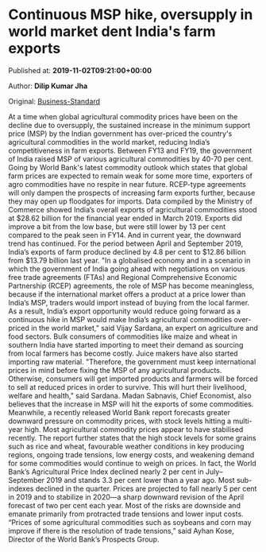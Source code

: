 
# Continuous MSP hike, oversupply in world market dent India's farm exports

Published at: **2019-11-02T09:21:00+00:00**

Author: **Dilip Kumar Jha**

Original: [Business-Standard](https://www.business-standard.com/article/markets/continuous-msp-hike-oversupply-in-world-market-dent-india-s-farm-exports-119110200435_1.html)

At a time when global agricultural commodity prices have been on the decline due to oversupply, the sustained increase in the minimum support price (MSP) by the Indian government has over-priced the country's agricultural commodities in the world market, reducing India’s competitiveness in farm exports. Between FY13 and FY19, the government of India raised MSP of various agricultural commodities by 40-70 per cent.
Going by World Bank's latest commodity outlook which states that global farm prices are expected to remain weak for some more time, exporters of agro commodities have no respite in near future. RCEP-type agreements will only dampen the prospects of increasing farm exports further, because they may open up floodgates for imports.
Data compiled by the Ministry of Commerce showed India’s overall exports of agricultural commodities stood at $28.62 billion for the financial year ended in March 2019. Exports did improve a bit from the low base, but were still lower by 13 per cent compared to the peak seen in FY14. And in current year, the downward trend has continued.
For the period between April and September 2019, India’s exports of farm produce declined by 4.8 per cent to $12.86 billion from $13.79 billion last year.
"In a globalised economy and in a scenario in which the government of India going ahead with negotiations on various free trade agreements (FTAs) and Regional Comprehensive Economic Partnership (RCEP) agreements, the role of MSP has become meaningless, because if the international market offers a product at a price lower than India’s MSP, traders would import instead of buying from the local farmer. As a result, India’s export opportunity would reduce going forward as a continuous hike in MSP would make India’s agricultural commodities over-priced in the world market,” said Vijay Sardana, an expert on agriculture and food sectors.
Bulk consumers of commodities like maize and wheat in southern India have started importing to meet their demand as sourcing from local farmers has become costly. Juice makers have also started importing raw material.
"Therefore, the government must keep international prices in mind before fixing the MSP of any agricultural products. Otherwise, consumers will get imported products and farmers will be forced to sell at reduced prices in order to survive. This will hurt their livelihood, welfare and health," said Sardana.
Madan Sabnavis, Chief Economist, also believes that the increase in MSP will hit the exports of some commodities.
Meanwhile, a recently released World Bank report forecasts greater downward pressure on commodity prices, with stock levels hitting a multi-year high. Most agricultural commodity prices appear to have stabilised recently. The report further states that the high stock levels for some grains such as rice and wheat, favourable weather conditions in key producing regions, ongoing trade tensions, low energy costs, and weakening demand for some commodities would continue to weigh on prices.
In fact, the World Bank’s Agricultural Price Index declined nearly 2 per cent in July–September 2019 and stands 3.3 per cent lower than a year ago. Most sub-indexes declined in the quarter. Prices are projected to fall nearly 5 per cent in 2019 and to stabilize in 2020—a sharp downward revision of the April forecast of two per cent each year. Most of the risks are downside and emanate primarily from protracted trade tensions and lower input costs.
“Prices of some agricultural commodities such as soybeans and corn may improve if there is the resolution of trade tensions,” said Ayhan Kose, Director of the World Bank’s Prospects Group.
